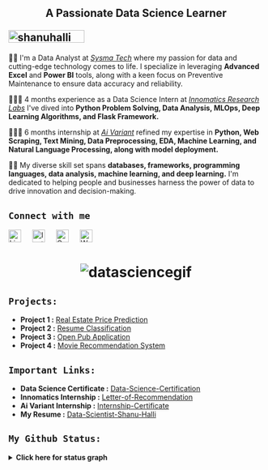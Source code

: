 <h2 align="center">A Passionate Data Science Learner
<p align="left"><img src="https://komarev.com/ghpvc/?username=shanuhalli&label=Profile%20views&color=0e75b6&style=flat" alt="shanuhalli" height="25" width="150" /></p> </h2>

🔹💼 I'm a Data Analyst at *[Sysma Tech](https://www.sysmatech.com)* where my passion for data and cutting-edge technology comes to life. I specialize in leveraging **Advanced Excel** and **Power BI** tools, along with a keen focus on Preventive Maintenance to ensure data accuracy and reliability.

🔹👨‍💻 4 months experience as a Data Science Intern at *[Innomatics Research Labs](http://www.innomatics.in)* I've dived into **Python Problem Solving, Data Analysis, MLOps, Deep Learning Algorithms, and Flask Framework.**

🔹🧑‍🎓 6 months internship at *[Ai Variant](https://aivariant.com)* refined my expertise in **Python, Web Scraping, Text Mining, Data Preprocessing, EDA, Machine Learning, and Natural Language Processing, along with model deployment.**

🔹👯 My diverse skill set spans **databases, frameworks, programming languages, data analysis, machine learning, and deep learning.** I'm dedicated to helping people and businesses harness the power of data to drive innovation and decision-making.

## `Connect with me`
<div>
<p align="left">
<a href="https://www.linkedin.com/in/shanuhalli" target="_blank"><img alt="LinkedIn" width="25px" src="https://cdn-icons-png.flaticon.com/512/3536/3536505.png"></a> &emsp;
<a href="https://www.instagram.com/hallishanu" target="_blank"><img alt="Instagram" width="25px" src="https://cdn-icons-png.flaticon.com/512/1384/1384063.png"></a> &emsp;
<a href="mailto:shanuhalli@gmail.com" target="_blank"><img alt="Gmail" width="25px" src="https://cdn-icons-png.flaticon.com/512/5968/5968534.png"></a> &emsp;
<a href="https://api.whatsapp.com/send/?phone=%2B919860934650&text&type=phone_number&app_absent=0" target="_blank"><img alt="Whatsapp" width="25px" src="https://cdn-icons-png.flaticon.com/512/5968/5968841.png"></a>
</p>
</div>

<h1 align="center"><img src="https://miro.medium.com/v2/resize:fit:828/format:webp/0*tD5kEC2JYcKHH0zO.gif" alt="datasciencegif">

## `Projects:`

- **Project 1 :** [Real Estate Price Prediction](https://github.com/shanuhalli/Project-Real-Estate-Price-Prediction)
- **Project 2 :** [Resume Classification](https://github.com/shanuhalli/Project-Resume-Classification)
- **Project 3 :** [Open Pub Application](https://github.com/shanuhalli/Project-Innomatics-Internship/tree/main/Fianl_Project%20Movie%20Recommender%20System)
- **Project 4 :** [Movie Recommendation System]()

## `Important Links:`

- **Data Science Certificate :** [Data-Science-Certification](https://drive.google.com/file/d/1NCjNytTQYSxv1D5NrUTTRIDDnRsqKBFv/view?usp=drive_link)
- **Innomatics Internship :** [Letter-of-Recommendation](https://drive.google.com/file/d/1ChU4aSoM737Eh9Cmp9kMvEaHArwv0wPs/view?usp=sharing)
- **Ai Variant Internship :** [Internship-Certificate](https://drive.google.com/file/d/1Vci5-s4mh8cC47ksPQyu4zUbfC1gymyc/view?usp=sharing)
- **My Resume :** [Data-Scientist-Shanu-Halli](https://drive.google.com/file/d/14DRlT-yRiLyI0h6HSP6-9uvqzDW5e-uS/view?usp=drive_link)

## `My Github Status:`
<details>
  <summary><b>Click here for status graph<b></summary>
  <br/>

<p align="center"><a href="https://github.com/shanuhalli"><img src="https://github-readme-stats.vercel.app/api/top-langs/?username=shanuhalli&langs_count=10&title_color=f97316&text_color=000000&icon_color=6366f1&bg_color=ffffff&locale=en&custom_title=Most%20Used%20Languages" alt="Most Used Languages" /></a></p>
<p align="center"><a href="http://www.github.com/shanuhalli"><img src="https://github-readme-stats.vercel.app/api?username=shanuhalli&show_icons=true&locale=en" alt="shanuhalli's GitHub Stats" /></a>
<a href="http://www.github.com/shanuhalli"><img src="https://github-readme-streak-stats.herokuapp.com/?user=shanuhalli&show_icons=true&locale=en" /></a></p>
